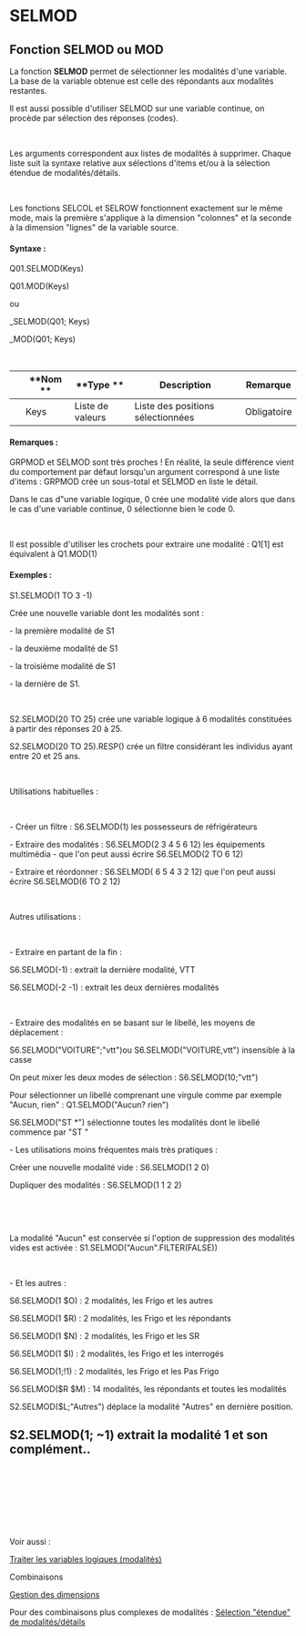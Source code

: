 # SELMOD

## Fonction SELMOD ou MOD

La fonction **SELMOD** permet de sélectionner les modalités d'une variable. La base de la variable obtenue est celle des répondants aux modalités restantes.

Il est aussi possible d'utiliser SELMOD sur une variable continue, on procède par sélection des réponses (codes).

&nbsp;

Les arguments correspondent aux listes de modalités à supprimer. Chaque liste suit la syntaxe relative aux sélections d'items et/ou à la sélection étendue de modalités/détails.

&nbsp;

Les fonctions SELCOL et SELROW fonctionnent exactement sur le même mode, mais la première s'applique à la dimension "colonnes" et la seconde à la dimension "lignes" de la variable source.

#### Syntaxe :&nbsp;

Q01.SELMOD(Keys)

Q01.MOD(Keys)

ou

\_SELMOD(Q01; Keys)

\_MOD(Q01; Keys)

&nbsp;

| &nbsp; | **Nom ** | **Type ** | **Description** | **Remarque** |
| --- | --- | --- | --- | --- |
| &nbsp; | Keys | Liste de valeurs | Liste des positions sélectionnées | Obligatoire |


#### Remarques :

GRPMOD et SELMOD sont très proches \! En réalité, la seule différence vient du comportement par défaut lorsqu'un argument correspond à une liste d'items : GRPMOD crée un sous-total et SELMOD en liste le détail.

Dans le cas d"une variable logique, 0 crée une modalité vide alors que dans le cas d'une variable continue, 0 sélectionne bien le code 0.

&nbsp;

Il est possible d'utiliser les crochets pour extraire une modalité : Q1\[1\] est équivalent à Q1.MOD(1)

#### Exemples :

S1.SELMOD(1 TO 3 -1)

Crée une nouvelle variable dont les modalités sont :

\- la première modalité de S1

\- la deuxième modalité de S1&nbsp;

\- la troisième modalité de S1&nbsp;

\- la dernière de S1.

&nbsp;

S2.SELMOD(20 TO 25) crée une variable logique à 6 modalités constituées à partir des réponses 20 à 25.

S2.SELMOD(20 TO 25).RESP() crée un filtre considérant les individus ayant entre 20 et 25 ans.

&nbsp;

Utilisations habituelles :

&nbsp;

\- Créer un filtre : S6.SELMOD(1) les possesseurs de réfrigérateurs

\- Extraire des modalités : S6.SELMOD(2 3 4 5 6 12) les équipements multimédia - que l'on peut aussi écrire S6.SELMOD(2 TO 6 12)&nbsp;

\- Extraire et réordonner : S6.SELMOD( 6 5 4 3 2 12) que l'on peut aussi écrire S6.SELMOD(6 TO 2 12)

&nbsp;

Autres utilisations :

&nbsp;

\- Extraire en partant de la fin :

S6.SELMOD(-1) : extrait la dernière modalité, VTT

S6.SELMOD(-2 -1) : extrait les deux dernières modalités

&nbsp;

\- Extraire des modalités en se basant sur le libellé, les moyens de déplacement :

S6.SELMOD("VOITURE";"vtt")ou S6.SELMOD("VOITURE,vtt") insensible à la casse

On peut mixer les deux modes de sélection : S6.SELMOD(10;"vtt")

Pour sélectionner un libellé comprenant une virgule comme par exemple "Aucun, rien" : Q1.SELMOD("Aucun? rien")

S6.SELMOD("ST \*") sélectionne toutes les modalités dont le libellé commence par "ST "

\- Les utilisations moins fréquentes mais très pratiques :

Créer une nouvelle modalité vide : S6.SELMOD(1 2 0)

Dupliquer des modalités : S6.SELMOD(1 1 2 2)

&nbsp;

&nbsp;

La modalité "Aucun" est conservée si l'option de suppression des modalités vides est activée : S1.SELMOD("Aucun".FILTER(FALSE))&nbsp;

&nbsp;

\- Et les autres :

S6.SELMOD(1 $O) : 2 modalités, les Frigo et les autres

S6.SELMOD(1 $R) : 2 modalités, les Frigo et les répondants

S6.SELMOD(1 $N) : 2 modalités, les Frigo et les SR

S6.SELMOD(1 $I) : 2 modalités, les Frigo et les interrogés

S6.SELMOD(1;\!1) : 2 modalités, les Frigo et les Pas Frigo

S6.SELMOD($R $M) : 14 modalités, les répondants et toutes les modalités

S2.SELMOD($L;"Autres") déplace la modalité "Autres" en dernière position.

## S2.SELMOD(1; ~1) extrait la modalité 1 et son complément..&nbsp;

&nbsp;

&nbsp;

&nbsp;

&nbsp;

Voir aussi :&nbsp;

[Traiter les variables logiques (modalités)](<Traiterlesvariableslogiquesmoda1.md>)

Combinaisons

[Gestion des dimensions](<Gererlesdimensionsdesvariables1.md>)

Pour des combinaisons plus complexes de modalités : [Sélection "étendue" de modalités/détails](<Selectionetenduedemodalitesdetai.md>)

